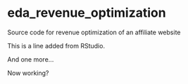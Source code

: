 # eda_revenue_optimization
Source code for revenue optimization of an affiliate website

This is a line added from RStudio. 

And one more...

Now working?
